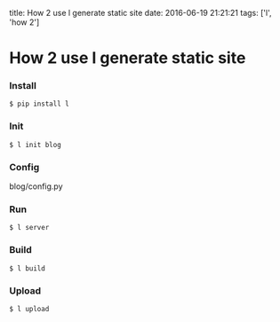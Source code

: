 title: How 2 use l generate static site
date: 2016-06-19 21:21:21
tags: ['l', 'how 2']

How 2 use l generate static site
===

### Install
<code>$ pip install l</code>

### Init
<code>$ l init blog</code>

### Config
blog/config.py

### Run
<code>$ l server</code>

### Build
<code>$ l build</code>

### Upload
<code>$ l upload</code>
